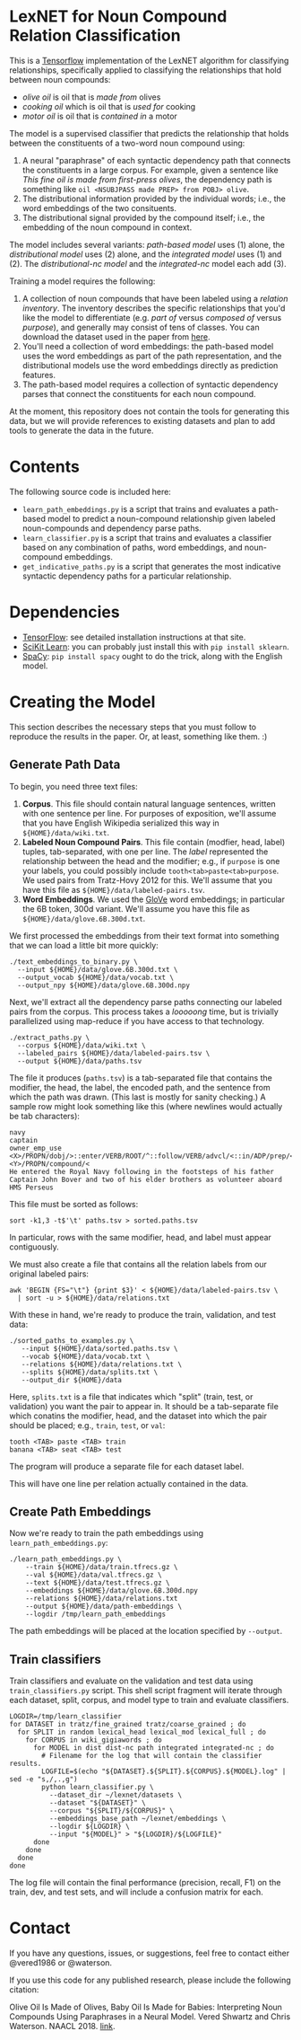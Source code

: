 # LexNET for Noun Compound Relation Classification

This is a [Tensorflow](http://www.tensorflow.org/) implementation of the LexNET
algorithm for classifying relationships, specifically applied to classifying the
relationships that hold between noun compounds:

* *olive oil* is oil that is *made from* olives
* *cooking oil* which is oil that is *used for* cooking
* *motor oil* is oil that is *contained in* a motor

The model is a supervised classifier that predicts the relationship that holds
between the constituents of a two-word noun compound using:

1. A neural "paraphrase" of each syntactic dependency path that connects the
   constituents in a large corpus. For example, given a sentence like *This fine
   oil is made from first-press olives*, the dependency path is something like
   `oil <NSUBJPASS made PREP> from POBJ> olive`.
2. The distributional information provided by the individual words; i.e., the
   word embeddings of the two consituents.
3. The distributional signal provided by the compound itself; i.e., the
   embedding of the noun compound in context.

The model includes several variants: *path-based model* uses (1) alone, the
*distributional model* uses (2) alone, and the *integrated model* uses (1) and
(2).  The *distributional-nc model* and the *integrated-nc* model each add (3).

Training a model requires the following:

1. A collection of noun compounds that have been labeled using a *relation
   inventory*.  The inventory describes the specific relationships that you'd
   like the model to differentiate (e.g. *part of* versus *composed of* versus
   *purpose*), and generally may consist of tens of classes. 
   You can download the dataset used in the paper from [here](https://vered1986.github.io/papers/Tratz2011_Dataset.tar.gz).
2. You'll need a collection of word embeddings: the path-based model uses the
   word embeddings as part of the path representation, and the distributional
   models use the word embeddings directly as prediction features.
3. The path-based model requires a collection of syntactic dependency parses
   that connect the constituents for each noun compound.

At the moment, this repository does not contain the tools for generating this
data, but we will provide references to existing datasets and plan to add tools
to generate the data in the future.

# Contents

The following source code is included here:

* `learn_path_embeddings.py` is a script that trains and evaluates a path-based
  model to predict a noun-compound relationship given labeled noun-compounds and
  dependency parse paths.
* `learn_classifier.py` is a script that trains and evaluates a classifier based
  on any combination of paths, word embeddings, and noun-compound embeddings.
* `get_indicative_paths.py` is a script that generates the most indicative
  syntactic dependency paths for a particular relationship.

# Dependencies

* [TensorFlow](http://www.tensorflow.org/): see detailed installation
  instructions at that site.
* [SciKit Learn](http://scikit-learn.org/): you can probably just install this
  with `pip install sklearn`.
* [SpaCy](https://spacy.io/): `pip install spacy` ought to do the trick, along
  with the English model.

# Creating the Model

This section describes the necessary steps that you must follow to reproduce the
results in the paper. Or, at least, something like them. :)

## Generate Path Data

To begin, you need three text files:

1. **Corpus**. This file should contain natural language sentences, written with
   one sentence per line.  For purposes of exposition, we'll assume that you
   have English Wikipedia serialized this way in `${HOME}/data/wiki.txt`.
2. **Labeled Noun Compound Pairs**.  This file contain (modfier, head, label)
   tuples, tab-separated, with one per line.  The *label* represented the
   relationship between the head and the modifier; e.g., if `purpose` is one
   your labels, you could possibly include `tooth<tab>paste<tab>purpose`.  We
   used pairs from Tratz-Hovy 2012 for this.  We'll assume that you have this
   file as `${HOME}/data/labeled-pairs.tsv`.
3. **Word Embeddings**. We used the
   [GloVe](https://nlp.stanford.edu/projects/glove/) word embeddings; in
   particular the 6B token, 300d variant.  We'll assume you have this file as
   `${HOME}/data/glove.6B.300d.txt`.

We first processed the embeddings from their text format into something that we
can load a little bit more quickly:

    ./text_embeddings_to_binary.py \
      --input ${HOME}/data/glove.6B.300d.txt \
      --output_vocab ${HOME}/data/vocab.txt \
      --output_npy ${HOME}/data/glove.6B.300d.npy

Next, we'll extract all the dependency parse paths connecting our labeled pairs
from the corpus.  This process takes a *looooong* time, but is trivially
parallelized using map-reduce if you have access to that technology.

    ./extract_paths.py \
      --corpus ${HOME}/data/wiki.txt \
      --labeled_pairs ${HOME}/data/labeled-pairs.tsv \
      --output ${HOME}/data/paths.tsv

The file it produces (`paths.tsv`) is a tab-separated file that contains the
modifier, the head, the label, the encoded path, and the sentence from which the
path was drawn.  (This last is mostly for sanity checking.)  A sample row might
look something like this (where newlines would actually be tab characters):

    navy
    captain
    owner_emp_use
    <X>/PROPN/dobj/>::enter/VERB/ROOT/^::follow/VERB/advcl/<::in/ADP/prep/<::footstep/NOUN/pobj/<::of/ADP/prep/<::father/NOUN/pobj/<::bover/PROPN/appos/<::<Y>/PROPN/compound/<
    He entered the Royal Navy following in the footsteps of his father Captain John Bover and two of his elder brothers as volunteer aboard HMS Perseus

This file must be sorted as follows:

    sort -k1,3 -t$'\t' paths.tsv > sorted.paths.tsv

In particular, rows with the same modifier, head, and label must appear
contiguously.

We must also create a file that contains all the relation labels from our
original labeled pairs:

    awk 'BEGIN {FS="\t"} {print $3}' < ${HOME}/data/labeled-pairs.tsv \
      | sort -u > ${HOME}/data/relations.txt

With these in hand, we're ready to produce the train, validation, and test data:

    ./sorted_paths_to_examples.py \
       --input ${HOME}/data/sorted.paths.tsv \
       --vocab ${HOME}/data/vocab.txt \
       --relations ${HOME}/data/relations.txt \
       --splits ${HOME}/data/splits.txt \
       --output_dir ${HOME}/data

Here, `splits.txt` is a file that indicates which "split" (train, test, or
validation) you want the pair to appear in.  It should be a tab-separate file
which conatins the modifier, head, and the dataset into which the pair should be
placed; e.g., `train`, `test`, or `val`:

    tooth <TAB> paste <TAB> train
    banana <TAB> seat <TAB> test

The program will produce a separate file for each dataset label.

This will have one line per relation actually contained in the data.

## Create Path Embeddings

Now we're ready to train the path embeddings using `learn_path_embeddings.py`:

    ./learn_path_embeddings.py \
        --train ${HOME}/data/train.tfrecs.gz \
        --val ${HOME}/data/val.tfrecs.gz \
        --text ${HOME}/data/test.tfrecs.gz \
        --embeddings ${HOME}/data/glove.6B.300d.npy
        --relations ${HOME}/data/relations.txt
        --output ${HOME}/data/path-embeddings \
        --logdir /tmp/learn_path_embeddings

The path embeddings will be placed at the location specified by `--output`.

## Train classifiers

Train classifiers and evaluate on the validation and test data using
`train_classifiers.py` script.  This shell script fragment will iterate through
each dataset, split, corpus, and model type to train and evaluate classifiers.

    LOGDIR=/tmp/learn_classifier
    for DATASET in tratz/fine_grained tratz/coarse_grained ; do
      for SPLIT in random lexical_head lexical_mod lexical_full ; do
        for CORPUS in wiki_gigiawords ; do
          for MODEL in dist dist-nc path integrated integrated-nc ; do
            # Filename for the log that will contain the classifier results.
            LOGFILE=$(echo "${DATASET}.${SPLIT}.${CORPUS}.${MODEL}.log" | sed -e "s,/,.,g")
            python learn_classifier.py \
              --dataset_dir ~/lexnet/datasets \
              --dataset "${DATASET}" \
              --corpus "${SPLIT}/${CORPUS}" \
              --embeddings_base_path ~/lexnet/embeddings \
              --logdir ${LOGDIR} \
              --input "${MODEL}" > "${LOGDIR}/${LOGFILE}"
          done
        done
      done
    done

The log file will contain the final performance (precision, recall, F1) on the
train, dev, and test sets, and will include a confusion matrix for each.

# Contact

If you have any questions, issues, or suggestions, feel free to contact either
@vered1986 or @waterson.

If you use this code for any published research, please include the following citation:

Olive Oil Is Made of Olives, Baby Oil Is Made for Babies: Interpreting Noun Compounds Using Paraphrases in a Neural Model. 
Vered Shwartz and Chris Waterson. NAACL 2018. [link](https://arxiv.org/pdf/1803.08073.pdf).
